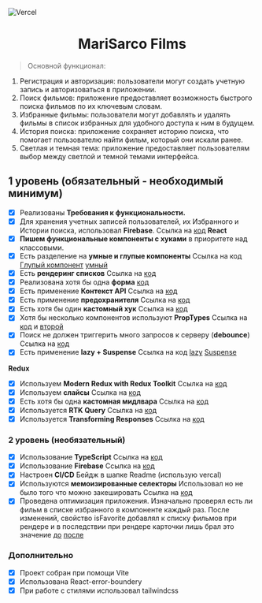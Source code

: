 ![Vercel](https://vercelbadge.vercel.app/api/MariSarco/ASTON_TRAINEE_COURSE_REACT)


# <h1 align="center">MariSarco Films</h1>

> Основной функционал:

1. Регистрация и авторизация: пользователи могут создать учетную запись и авторизоваться в приложении.
2. Поиск фильмов: приложение предоставляет возможность быстрого поиска фильмов по их ключевым словам.
3. Избранные фильмы: пользователи могут добавлять и удалять фильмы в список избранных для удобного доступа к ним в будущем.
4. История поиска: приложение сохраняет историю поиска, что помогает пользователю найти фильм, который они искали ранее.
5. Светлая и темная тема: приложение предоставляет пользователям выбор между светлой и темной темами интерфейса.

## **1 уровень (обязательный - необходимый минимум)**

- [x] Реализованы **Требования к функциональности.**
- [x] Для хранения учетных записей пользователей, их Избранного и Истории поиска, использовал **Firebase**. Ссылка на [код](https://github.com/MariSarco/ASTON_TRAINEE_COURSE_REACT/blob/main/src/firebase.ts)
      **React**
- [x] **Пишем функциональные компоненты c хуками** в приоритете над классовыми.
- [x] Есть разделение на **умные и глупые компоненты** Ссылка на код [Глупый компонент](https://github.com/MariSarco/ASTON_TRAINEE_COURSE_REACT/blob/main/src/components/Header/header.tsx) [умный](https://github.com/MariSarco/ASTON_TRAINEE_COURSE_REACT/blob/main/src/components/UiElements/search-input.tsx)
- [x] Есть **рендеринг списков** Ссылка на [код](https://github.com/MariSarco/ASTON_TRAINEE_COURSE_REACT/blob/main/src/pages/home-page.tsx)
- [x] Реализована хотя бы одна **форма** [код](https://github.com/MariSarco/ASTON_TRAINEE_COURSE_REACT/blob/main/src/components/auth/auth-form.tsx)
- [x] Есть применение **Контекст API** Ссылка на [код](https://github.com/MariSarco/ASTON_TRAINEE_COURSE_REACT/blob/main/src/components/theme/theme-provider.tsx)
- [x] Есть применение **предохранителя** Ссылка на [код](https://github.com/MariSarco/ASTON_TRAINEE_COURSE_REACT/blob/main/src/App.tsx)
- [x] Есть хотя бы один **кастомный хук** Ссылка на [код](https://github.com/MariSarco/ASTON_TRAINEE_COURSE_REACT/blob/main/src/components/hooks/use-auth.ts)
- [x] Хотя бы несколько компонентов используют **PropTypes** Ссылка на [код](https://github.com/MariSarco/ASTON_TRAINEE_COURSE_REACT/blob/main/src/pages/search-page.tsx) и [второй]()
- [x] Поиск не должен триггерить много запросов к серверу (**debounce**) Ссылка на [код](https://github.com/MariSarco/ASTON_TRAINEE_COURSE_REACT/blob/main/src/components/hooks/use-debounce.ts)
- [x] Есть применение **lazy + Suspense** Ссылка на код [lazy](https://github.com/MariSarco/ASTON_TRAINEE_COURSE_REACT/blob/main/src/router/router-config.ts) [Suspense](https://github.com/MariSarco/ASTON_TRAINEE_COURSE_REACT/blob/main/src/router/index.tsx)

**Redux**

- [x] Используем **Modern Redux with Redux Toolkit** Ссылка на [код](https://github.com/MariSarco/ASTON_TRAINEE_COURSE_REACT/blob/main/src/store/index.ts)
- [x] Используем **слайсы** Ссылка на [код](https://github.com/MariSarco/ASTON_TRAINEE_COURSE_REACT/blob/main/src/store/slices/user/user-slice.ts)
- [x] Есть хотя бы одна **кастомная мидлвара** Ссылка на [код](https://github.com/MariSarco/ASTON_TRAINEE_COURSE_REACT/blob/main/src/components/helpers/logger.ts)
- [x] Используется **RTK Query** Ссылка на [код](https://github.com/MariSarco/ASTON_TRAINEE_COURSE_REACT/blob/main/src/store/slices/films/films-slice.ts)
- [x] Используется **Transforming Responses** Ссылка на [код](https://github.com/MariSarco/ASTON_TRAINEE_COURSE_REACT/blob/main/src/store/slices/films/films-slice.ts)

### **2 уровень (необязательный)**

- [x] Использование **TypeScript** Ссылка на [код](https://github.com/MariSarco/ASTON_TRAINEE_COURSE_REACT/blob/main/src/store/types/film-types.ts)
- [x] Использование **Firebase** Ссылка на [код](https://github.com/MariSarco/ASTON_TRAINEE_COURSE_REACT/blob/main/src/firebase.ts)
- [x] Настроен **CI/CD** Бейдж в шапке Readme (использую vercal)
- [x] Используются **мемоизированные селекторы** Использовал но не было того что можно закешировать Ссылка на [код](https://github.com/MariSarco/ASTON_TRAINEE_COURSE_REACT/blob/main/src/store/slices/favorites/favorites-selectors.ts)
- [x] Проведена оптимизация приложения. Изначально проверял есть ли фильм в списке избранного в компоненте каждый раз. После изменений, свойство isFavorite добавлял к списку фильмов при рендере и в последствии при рендере карточки лишь брал это значение [до](https://github.com/MariSarco/ASTON_TRAINEE_COURSE_REACT/pull/3) [после](https://github.com/MariSarco/ASTON_TRAINEE_COURSE_REACT/pull/4)

### **Дополнительно**

- [x] Проект собран при помощи Vite
- [x] Использована React-error-boundery
- [x] При работе с стилями использовал tailwindcss
